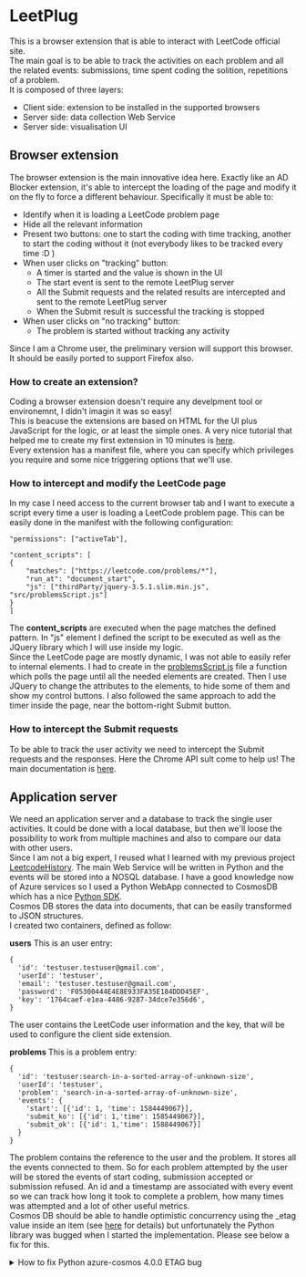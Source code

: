 # LeetPlug
This is a browser extension that is able to interact with LeetCode official site.  
The main goal is to be able to track the activities on each problem and all the related events: submissions, time spent coding the solition, repetitions of a problem.  
It is composed of three layers:
- Client side: extension to be installed in the supported browsers
- Server side: data collection Web Service
- Server side: visualisation UI

## Browser extension
The browser extension is the main innovative idea here. Exactly like an AD Blocker extension, it's able to intercept the loading of the page and modify it on the fly to force a different behaviour. Specifically it must be able to:
- Identify when it is loading a LeetCode problem page
- Hide all the relevant information
- Present two buttons: one to start the coding with time tracking, another to start the coding without it (not everybody likes to be tracked every time :D )
- When user clicks on "tracking" button:
  - A timer is started and the value is shown in the UI
  - The start event is sent to the remote LeetPlug server
  - All the Submit requests and the related results are intercepted and sent to the remote LeetPlug server
  - When the Submit result is successful the tracking is stopped
- When user clicks on "no tracking" button:
  - The problem is started without tracking any activity

Since I am a Chrome user, the preliminary version will support this browser. It should be easily ported to support Firefox also.

### How to create an extension?
Coding a browser extension doesn't require any develpment tool or environemnt, I didn't imagin it was so easy!  
This is beacuse the extensions are based on HTML for the UI plus JavaScript for the logic, or at least the simple ones. A very nice tutorial that helped me to create my first extension in 10 minutes is [here](https://www.sitepoint.com/create-chrome-extension-10-minutes-flat/).  
Every extension has a manifest file, where you can specify which privileges you require and some nice triggering options that we'll use.

### How to intercept and modify the LeetCode page
In my case I need access to the current browser tab and I want to execute a script every time a user is loading a LeetCode problem page. This can be easily done in the manifest with the following configuration:
```
"permissions": ["activeTab"],

"content_scripts": [
{
    "matches": ["https://leetcode.com/problems/*"],
    "run_at": "document_start",
    "js": ["thirdParty/jquery-3.5.1.slim.min.js", "src/problemsScript.js"]
}
]
```
The **content_scripts** are executed when the page matches the defined pattern. In "js" element I defined the script to be executed as well as the JQuery library which I will use inside my logic.  
Since the LeetCode page are mostly dynamic, I was not able to easily refer to internal elements. I had to create in the [problemsScript.js](src/problemsScript.js) file a function which polls the page until all the needed elements are created. Then I use JQuery to change the attributes to the elements, to hide some of them and show my control buttons. I also followed the same approach to add the timer inside the page, near the bottom-right Submit button.  

### How to intercept the Submit requests
To be able to track the user activity we need to intercept the Submit requests and the responses. Here the Chrome API sult come to help us! The main documentation is [here](https://developer.chrome.com/extensions/webRequest).

## Application server
We need an application server and a database to track the single user activities. It could be done with a local database, but then we'll loose the possibility to work from multiple machines and also to compare our data with other users.  
Since I am not a big expert, I reused what I learned with my previous project [LeetcodeHistory](https://github.com/LorenzoBe/LeetcodeHistory). The main Web Service will be written in Python and the events will be stored into a NOSQL database. I have a good knowledge now of Azure services so I used a Python WebApp connected to CosmosDB which has a nice [Python SDK](https://pypi.org/project/azure-cosmos/4.0.0/).  
Cosmos DB stores the data into documents, that can be easily transformed to JSON structures.  
I created two containers, defined as follow:

**users**
This is an user entry:
```
{
  'id': 'testuser.testuser@gmail.com',
  'userId': 'testuser',
  'email': 'testuser.testuser@gmail.com',
  'password': 'F05300444E4E8E933FA35E184DDD45EF',
  'key': '1764caef-e1ea-4486-9287-34dce7e356d6',
}
```
The user contains the LeetCode user information and the key, that will be used to configure the client side extension.

**problems**
This is a problem entry:
```
{
  'id': 'testuser:search-in-a-sorted-array-of-unknown-size',
  'userId': 'testuser',
  'problem': 'search-in-a-sorted-array-of-unknown-size',
  'events': {
    'start': [{'id': 1, 'time': 1584449067}],
    'submit_ko': [{'id': 1,'time': 1585449067}],
    'submit_ok': [{'id': 1,'time': 1588449067}]
  }
}
```
The problem contains the reference to the user and the problem. It stores all the events connected to them. So for each problem attempted by the user will be stored the events of start coding, submission accepted or submission refused. An id and a timestamp are associated with every event so we can track how long it took to complete a problem, how many times was attempted and a lot of other useful metrics.  
Cosmos DB should be able to handle optimistic concurrency using the _etag value inside an item (see [here](https://docs.microsoft.com/en-us/azure/cosmos-db/database-transactions-optimistic-concurrency) for details) but unfortunately the Python library was bugged when I started the implementation. Please see below a fix for this.
<details>
<summary>How to fix Python azure-cosmos 4.0.0 ETAG bug</summary>
<p>
Unfortunately the version 4.0.0 of ezure-cosmos is bugged.  
The bug has been already solved and merged in the master [github](https://github.com/Azure/azure-sdk-for-python/pull/11792/commits/945648d26d2a077fa6544fe85648b58b5f9cedf9). The core change is in the "container.py" file:  


```python
result = self.client_connection.UpsertItem(
    database_or_container_link=self.container_link,
    document=body,
    options=request_options,
    **kwargs
)
```

</p>
</details>
